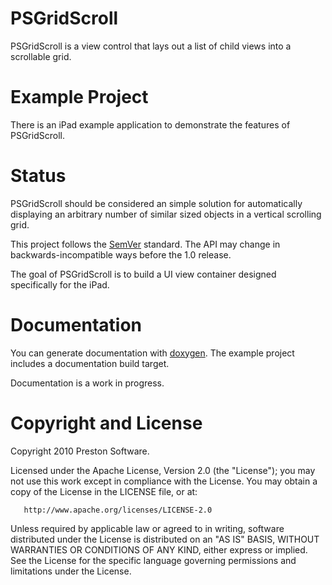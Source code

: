 
# PSGridScroll

PSGridScroll is a view control that lays out a list of child views into a scrollable grid.  


# Example Project

There is an iPad example application to demonstrate the features of PSGridScroll.


# Status

PSGridScroll should be considered an simple solution for automatically displaying an arbitrary number of similar sized objects in a vertical scrolling grid. 

This project follows the [SemVer](http://semver.org/) standard. The API may change in backwards-incompatible ways before the 1.0 release.

The goal of PSGridScroll is to build a UI view container designed specifically for the iPad.


# Documentation

You can generate documentation with [doxygen](http://www.doxygen.org). The example project includes a documentation build target.

Documentation is a work in progress.


# Copyright and License

Copyright 2010 Preston Software.

   Licensed under the Apache License, Version 2.0 (the "License");
   you may not use this work except in compliance with the License.
   You may obtain a copy of the License in the LICENSE file, or at:

       http://www.apache.org/licenses/LICENSE-2.0

   Unless required by applicable law or agreed to in writing, software
   distributed under the License is distributed on an "AS IS" BASIS,
   WITHOUT WARRANTIES OR CONDITIONS OF ANY KIND, either express or implied.
   See the License for the specific language governing permissions and
   limitations under the License.
